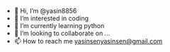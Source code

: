 - 👋 Hi, I’m @yasin8856
- 👀 I’m interested in coding
- 🌱 I’m currently learning python
- 💞️ I’m looking to collaborate on ...
- 📫 How to reach me yasinsenyasinsen@gmail.com

<!---
yasin8856/yasin8856 is a ✨ special ✨ repository because its `README.md` (this file) appears on your GitHub profile.
You can click the Preview link to take a look at your changes.
--->
